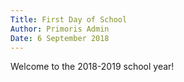 ```yaml
---
Title: First Day of School
Author: Primoris Admin
Date: 6 September 2018
---
```


Welcome to the 2018-2019 school year!